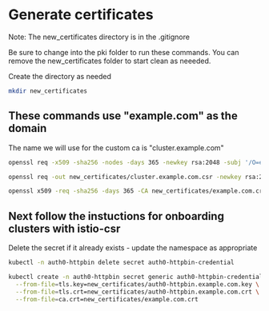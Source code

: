 # Generate certificates 
Note: The new_certificates directory is in the .gitignore

Be sure to change into the pki folder to run these commands.  You can remove the new_certificates folder to start clean as neeeded.

Create the directory as needed
```bash
mkdir new_certificates
```

## These commands use "example.com" as the domain
The name we will use for the custom ca is  "cluster.example.com"

```bash
openssl req -x509 -sha256 -nodes -days 365 -newkey rsa:2048 -subj '/O=example Inc./CN=example.com' -keyout new_certificates/example.com.key -out new_certificates/example.com.crt
```

```bash
openssl req -out new_certificates/cluster.example.com.csr -newkey rsa:2048 -nodes -keyout new_certificates/cluster.example.com.key -subj "/CN=cluster.example.com/O=example organization"
```

```bash
openssl x509 -req -sha256 -days 365 -CA new_certificates/example.com.crt -CAkey new_certificates/example.com.key -set_serial 0 -in new_certificates/cluster.example.com.csr -out new_certificates/cluster.example.com.crt
```

## Next follow the instuctions for onboarding clusters with istio-csr
Delete the secret if it already exists - update the namespace as appropriate

```bash
kubectl -n auth0-httpbin delete secret auth0-httpbin-credential
```

```bash
kubectl create -n auth0-httpbin secret generic auth0-httpbin-credential \
  --from-file=tls.key=new_certificates/auth0-httpbin.example.com.key \
  --from-file=tls.crt=new_certificates/auth0-httpbin.example.com.crt \
  --from-file=ca.crt=new_certificates/example.com.crt
```
